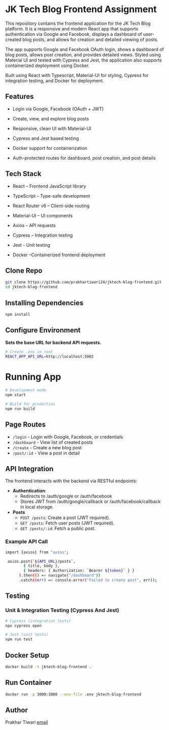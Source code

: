 
# JK Tech Blog Frontend Assignment


This repository contains the frontend application for the JK Tech Blog platform. It is a responsive and modern React app that supports authentication via Google and Facebook, displays a dashboard of user-created blog posts, and allows for creation and detailed viewing of posts.

The app supports Google and Facebook OAuth login, shows a dashboard of blog posts, allows post creation, and provides detailed views. Styled using Material UI and tested with Cypress and Jest, the application also supports containerized deployment using Docker.

Built using React with Typescript, Material-UI for styling, Cypress for integration testing, and Docker for deployment.

## Features

- Login via Google, Facebook (OAuth + JWT)

- Create, view, and explore blog posts

- Responsive, clean UI with Material-UI

- Cypress and Jest based testing

- Docker support for containerization

- Auth-protected routes for dashboard, post creation, and post details


##  Tech Stack

- React – Frontend JavaScript library

- TypeScript – Type-safe development
- React Router v6 – Client-side routing
- Material-UI – UI components
- Axios – API requests
- Cypress – Integration testing
- Jest - Unit testing
- Docker –Containerized frontend deployment


## Clone Repo
```bash
git clone https://github.com/prakhartiwari24/jktech-blog-frontend.git
cd jktech-blog-frontend
```

## Installing Dependencies
```bash
npm install
```

## Configure Environment
**Sets the base URL for backend API requests.**
```bash
# Create .env in root
REACT_APP_API_URL=http://localhost:5002
```


# Running App
```bash
# Development mode
npm start

# Build for production
npm run build
```

## Page Routes
- `/login` - Login with Google, Facebook, or credentials
- `/dashboard` - View list of created posts
- `/create` - 	Create a new blog post
- `/post/:id` - View a post in detail

## API Integration
The frontend interacts with the backend via RESTful endpoints:
- **Authentication**: 
  - Redirects to /auth/google or /auth/facebook
  - Stores JWT from /auth/google/callback or /auth/facebook/callback in local storage.
- **Posts**
  - `POST /posts`: Create a post (JWT required).
  - `GET /posts`: Fetch user posts (JWT required).
  - `GET /posts/:id`: Fetch a public post.

### Example API Call
```bash
import {axios} from "axios";

 axios.post(`${API_URL}/posts`,
        { title, body },
        { headers: { Authorization: `Bearer ${token}` } }
      ).then(() => navigate("/dashboard"))
      .catch((err) => console.error("Failed to create post", err));
```


## Testing
### Unit & Integration Testing (Cypress And Jest)
```bash
# Cypress (integration tests)
npx cypress open

# Jest (unit tests)
npm run test
```
## Docker Setup
```bash
docker build -t jktech-blog-frontend .

```

## Run Container
```bash
docker run -p 3000:3000 --env-file .env jktech-blog-frontend

```

## Author

Prakhar Tiwari
[email](mailto:prakhartiwari20@gmail.com)
